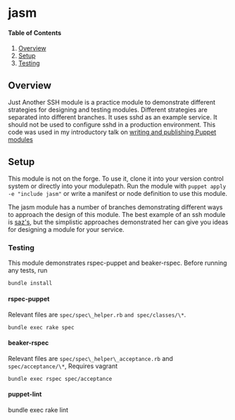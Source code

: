 # jasm

#### Table of Contents

1. [Overview](#overview)
2. [Setup](#setup)
3. [Testing](#testing)

## Overview

Just Another SSH module is a practice module to demonstrate different strategies for
designing and testing modules. Different strategies are separated into different
branches. It uses sshd as an example service. It should
not be used to configure sshd in a production environment. This code was used
in my introductory talk on [writing and publishing Puppet modules](http://www.slideshare.net/PuppetLabs/triageathon-june-2014-writing-and-publishing-puppet-modules)

## Setup

This module is not on the forge. To use it, clone it into your version control
system or directly into your modulepath. Run the module with `puppet apply
-e "include jasm"` or write a manifest or node definition to use this module.

The jasm module has a number of branches demonstrating different ways to approach
the design of this module. The best example of an ssh module is
[saz's](https://github.com/saz/puppet-ssh), but the simplistic approaches
demonstrated her can give you ideas for designing a module for your service.

### Testing

This module demonstrates rspec-puppet and beaker-rspec. Before running any tests, run

```
bundle install
```

#### rspec-puppet

Relevant files are `spec/spec\_helper.rb` `and spec/classes/\*`.

```
bundle exec rake spec
```

#### beaker-rspec

Relevant files are `spec/spec\_helper\_acceptance.rb` and `spec/acceptance/\*`, Requires vagrant

```
bundle exec rspec spec/acceptance
```

#### puppet-lint

bundle exec rake lint
